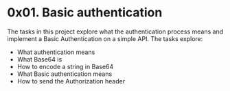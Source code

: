 # 0x01. Basic authentication
The tasks in this project explore what the authentication process means and implement a Basic Authentication on a simple API. The tasks explore:
* What authentication means
* What Base64 is
* How to encode a string in Base64
* What Basic authentication means
* How to send the Authorization header